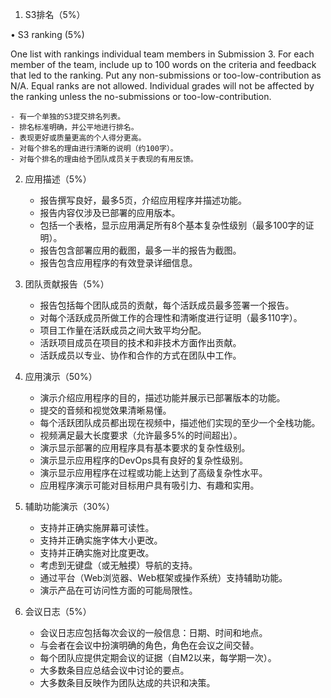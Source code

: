 1. S3排名（5%）

• S3 ranking (5%)

One list with rankings individual team members in Submission 3. For each member of the team, include up to 100 words on the criteria and feedback that led to the ranking. Put any non-submissions or too-low-contribution as N/A. Equal ranks are not allowed. Individual grades will not be affected by the ranking unless the no-submissions or too-low-contribution.

    - 有一个单独的S3提交排名列表。
    - 排名标准明确，并公平地进行排名。
    - 表现更好或质量更高的个人得分更高。
    - 对每个排名的理由进行清晰的说明（约100字）。
    - 对每个排名的理由给予团队成员关于表现的有用反馈。

2. 应用描述（5%）

    - 报告撰写良好，最多5页，介绍应用程序并描述功能。
    - 报告内容仅涉及已部署的应用版本。
    - 包括一个表格，显示应用满足所有8个基本复杂性级别（最多100字的证明）。
    - 报告包含部署应用的截图，最多一半的报告为截图。
    - 报告包含应用程序的有效登录详细信息。

3. 团队贡献报告（5%）

    - 报告包括每个团队成员的贡献，每个活跃成员最多签署一个报告。
    - 对每个活跃成员所做工作的合理性和清晰度进行证明（最多110字）。
    - 项目工作量在活跃成员之间大致平均分配。
    - 活跃项目成员在项目的技术和非技术方面作出贡献。
    - 活跃成员以专业、协作和合作的方式在团队中工作。

4. 应用演示（50%）

    - 演示介绍应用程序的目的，描述功能并展示已部署版本的功能。
    - 提交的音频和视觉效果清晰易懂。
    - 每个活跃团队成员都出现在视频中，描述他们实现的至少一个全栈功能。
    - 视频满足最大长度要求（允许最多5%的时间超出）。
    - 演示显示部署的应用程序具有基本要求的复杂性级别。
    - 演示显示应用程序的DevOps具有良好的复杂性级别。
    - 演示显示应用程序在过程或功能上达到了高级复杂性水平。
    - 应用程序演示可能对目标用户具有吸引力、有趣和实用。

5. 辅助功能演示（30%）

    - 支持并正确实施屏幕可读性。
    - 支持并正确实施字体大小更改。
    - 支持并正确实施对比度更改。
    - 考虑到无键盘（或无触摸）导航的支持。
    - 通过平台（Web浏览器、Web框架或操作系统）支持辅助功能。  
    - 演示产品在可访问性方面的可能局限性。

6. 会议日志（5%）
    - 会议日志应包括每次会议的一般信息：日期、时间和地点。
    - 与会者在会议中扮演明确的角色，角色在会议之间交替。
    - 每个团队应提供定期会议的证据（自M2以来，每学期一次）。
    - 大多数条目应总结会议中讨论的要点。
    - 大多数条目反映作为团队达成的共识和决策。



